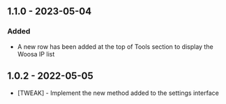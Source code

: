 ## 1.1.0 - 2023-05-04

### Added

* A new row has been added at the top of Tools section to display the Woosa IP list

## 1.0.2 - 2022-05-05

* [TWEAK] - Implement the new method added to the settings interface